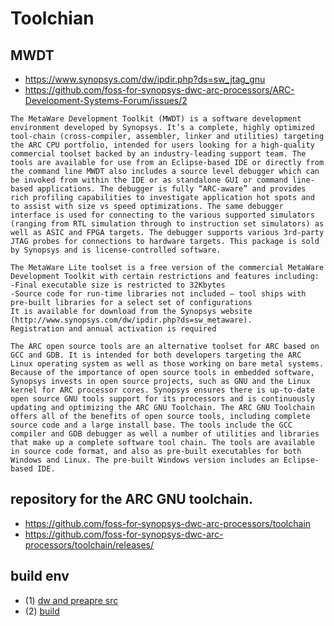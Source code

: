 # Toolchian

## MWDT
* https://www.synopsys.com/dw/ipdir.php?ds=sw_jtag_gnu 
* https://github.com/foss-for-synopsys-dwc-arc-processors/ARC-Development-Systems-Forum/issues/2


```
The MetaWare Development Toolkit (MWDT) is a software development environment developed by Synopsys. It’s a complete, highly optimized tool-chain (cross-compiler, assembler, linker and utilities) targeting the ARC CPU portfolio, intended for users looking for a high-quality commercial toolset backed by an industry-leading support team. The tools are available for use from an Eclipse-based IDE or directly from the command line MWDT also includes a source level debugger which can be invoked from within the IDE or as standalone GUI or command line-based applications. The debugger is fully “ARC-aware” and provides rich profiling capabilities to investigate application hot spots and to assist with size vs speed optimizations. The same debugger interface is used for connecting to the various supported simulators (ranging from RTL simulation through to instruction set simulators) as well as ASIC and FPGA targets. The debugger supports various 3rd-party JTAG probes for connections to hardware targets. This package is sold by Synopsys and is license-controlled software.

The MetaWare Lite toolset is a free version of the commercial MetaWare Development Toolkit with certain restrictions and features including:
-Final executable size is restricted to 32Kbytes
-Source code for run-time libraries not included – tool ships with pre-built libraries for a select set of configurations
It is available for download from the Synopsys website (http://www.synopsys.com/dw/ipdir.php?ds=sw_metaware).
Registration and annual activation is required

The ARC open source tools are an alternative toolset for ARC based on GCC and GDB. It is intended for both developers targeting the ARC Linux operating system as well as those working on bare metal systems. Because of the importance of open source tools in embedded software, Synopsys invests in open source projects, such as GNU and the Linux kernel for ARC processor cores. Synopsys ensures there is up-to-date open source GNU tools support for its processors and is continuously updating and optimizing the ARC GNU Toolchain. The ARC GNU Toolchain offers all of the benefits of open source tools, including complete source code and a large install base. The tools include the GCC compiler and GDB debugger as well a number of utilities and libraries that make up a complete software tool chain. The tools are available in source code format, and also as pre-built executables for both Windows and Linux. The pre-built Windows version includes an Eclipse-based IDE.
```


## repository for the ARC GNU toolchain.
* https://github.com/foss-for-synopsys-dwc-arc-processors/toolchain
* https://github.com/foss-for-synopsys-dwc-arc-processors/toolchain/releases/


## build env
* (1) [dw and preapre src](prepare.md)
* (2) [build](build.md)

